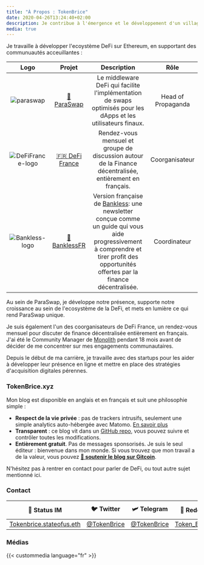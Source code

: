 ```yaml
---
title: "À Propos : TokenBrice"
date: 2020-04-26T13:24:40+02:00
description: Je contribue à l'émergence et le développement d'un village Gaulois financièrement souverain, résistant aux attaques de l'envahisseur banco-romain grâce à la finance décentralisée.
media: true
---
```


Je travaille à développer l'ecoystème DeFi sur Ethereum, en supportant des communuautés acceuillantes :

|  Logo | Projet | Description | Rôle |
| :---: | :---: | :---: | :---: |
|  ![paraswap](/img/others/paraswap.png) | [💱 ParaSwap](https://paraswap.io) | Le middleware DeFi qui facilite l'implémentation de swaps optimisés pour les dApps et les utilisateurs finaux. | Head of Propaganda |
|  ![DeFiFrance-logo](/img/others/defifrance.jpg) | [🇫🇷 DeFi France](https://t.me/defifrance) | Rendez-vous mensuel et groupe de discussion autour de la Finance décentralisée, entièrement en français. | Coorganisateur |
| ![Bankless-logo](/img/others/bankless.jpg) | [💸 BanklessFR](https://banklessfr.substack.com/) | Version française de [Bankless](https://twitter.com/BanklessHQ): une newsletter conçue comme un guide qui vous aide progressivement à comprendre et tirer profit des opportunités offertes par la finance décentralisée. | Coordinateur |


Au sein de ParaSwap, je développe notre présence, supporte notre croissance au sein de l'ecosystème de la DeFi, et mets en lumière ce qui rend ParaSwap unique.

Je suis également l'un des coorganisateurs de DeFi France, un rendez-vous mensuel pour discuter de finance décentralisée entièrement en français. J'ai été le Community Manager de [Monolith](https://monolith.xyz) pendant 18 mois avant de décider de me concentrer sur mes engagements communautaires.

Depuis le début de ma carrière, je travaille avec des startups pour les aider à développer leur présence en ligne et mettre en place des stratégies d'acquisition digitales pérennes.

### TokenBrice.xyz

Mon blog est disponible en anglais et en français et suit une philosophie simple :

- **Respect de la vie privée** : pas de trackers intrusifs, seulement une simple analytics auto-hébergée avec Matomo. [En savoir plus](https://tokenbrice.xyz/posts/2020/hello-world/)
- **Transparent** : ce blog vit dans un [GitHub repo](github.com/tokenbrice/blog/), vous pouvez suivre et contrôler toutes les modifications.
- **Entièrement gratuit**. Pas de messages sponsorisés. Je suis le seul éditeur : bienvenue dans mon monde. Si vous trouvez que mon travail a de la valeur, vous pouvez **[🤗 soutenir le blog sur Gitcoin](https://gitcoin.co/grants/811/tokenbrice-shining-light-on-ethereums-defi-en-fr)**.

N'hésitez pas à rentrer en contact pour parler de DeFi, ou tout autre sujet mentionné ici.

### Contact

|  🌟 Status IM | 🐦 Twitter | 🛩 Telegram | 👾 Reddit | 📧 Mail |
| :---: | :---: | :---: | :---: | :---: |
|  [Tokenbrice.stateofus.eth](https://join.status.im/user/tokenbrice.stateofus.eth) | [@TokenBrice](https://twitter.com/tokenbrice) | [@TokenBrice](https://t.me/tokenbrice) | [Token_Brice](https://www.reddit.com/user/Token_Brice) | [Ici](mailto:me@tokenbrice.com)

### Médias

{{< custommedia language="fr" >}}
